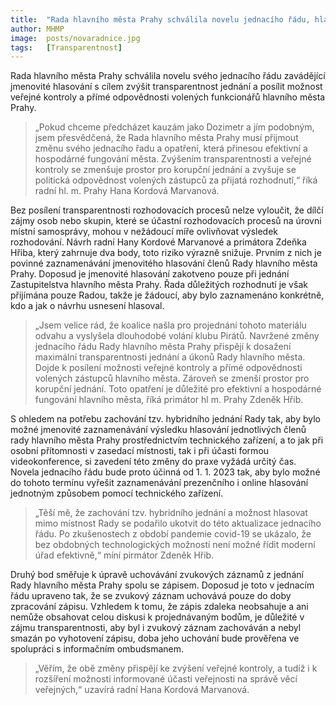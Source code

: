 ```yaml
---
title:  "Rada hlavního města Prahy schválila novelu jednacího řádu, hlasování nyní bude jmenovité a transparentnější"
author: MHMP
image:  posts/novaradnice.jpg
tags:   [Transparentnost]
---
```

 
Rada hlavního města Prahy schválila novelu svého jednacího řádu zavádějící jmenovité hlasování s cílem zvýšit transparentnost jednání a posílit možnost veřejné kontroly a přímé odpovědnosti volených funkcionářů hlavního města Prahy. 

> „Pokud chceme předcházet kauzám jako Dozimetr a jím podobným, jsem přesvědčená, že Rada hlavního města Prahy musí přijmout změnu svého jednacího řadu a opatření, která přinesou efektivní a hospodárné fungování města. Zvýšením transparentnosti a veřejné kontroly se zmenšuje prostor pro korupční jednání a zvyšuje se politická odpovědnost volených zástupců za přijatá rozhodnutí,“ říká radní hl. m. Prahy Hana Kordová Marvanová.

Bez posílení transparentnosti rozhodovacích procesů nelze vyloučit, že dílčí zájmy osob nebo skupin, které se účastní rozhodovacích procesů na úrovni místní samosprávy, mohou v nežádoucí míře ovlivňovat výsledek rozhodování. Návrh radní Hany Kordové Marvanové a primátora Zdeňka Hřiba, který zahrnuje dva body, toto riziko výrazně snižuje. Prvním z nich je povinné zaznamenávání jmenovitého hlasování členů Rady hlavního města Prahy. Doposud je jmenovité hlasování zakotveno pouze při jednání Zastupitelstva hlavního města Prahy. Řada důležitých rozhodnutí je však přijímána pouze Radou, takže je žádoucí, aby bylo zaznamenáno konkrétně, kdo a jak o návrhu usnesení hlasoval. 

> „Jsem velice rád, že koalice našla pro projednání tohoto materiálu odvahu a vyslyšela dlouhodobé volání klubu Pirátů. Navržené změny jednacího řádu Rady hlavního města Prahy přispějí k dosažení maximální transparentnosti jednání a úkonů Rady hlavního města. Dojde k posílení možnosti veřejné kontroly a přímé odpovědnosti volených zástupců hlavního města. Zároveň se zmenší prostor pro korupční jednání. Toto opatření je důležité pro efektivní a hospodárné fungování hlavního města, říká primátor hl m. Prahy Zdeněk Hřib.

S ohledem na potřebu zachování tzv. hybridního jednání Rady tak, aby bylo možné jmenovité zaznamenávání výsledku hlasování jednotlivých členů rady hlavního města Prahy prostřednictvím technického zařízení, a to jak při osobní přítomnosti v zasedací místnosti, tak i při účasti formou videokonference, si zavedení této změny do praxe vyžádá určitý čas. Novela jednacího řádu bude proto účinná od 1. 1. 2023 tak, aby bylo možné do tohoto termínu vyřešit zaznamenávání prezenčního i online hlasování jednotným způsobem pomocí technického zařízení.

> „Těší mě, že zachování tzv. hybridního jednání a možnost hlasovat mimo místnost Rady se podařilo ukotvit do této aktualizace jednacího řádu. Po zkušenostech z období pandemie covid-19 se ukázalo, že bez obdobných technologických možností není možné řídit moderní úřad efektivně,“ míní pirmátor Zdeněk Hřib.

Druhý bod směřuje k úpravě uchovávání zvukových záznamů z jednání Rady hlavního města Prahy spolu se zápisem. Doposud je toto v jednacím řádu upraveno tak, že se zvukový záznam uchovává pouze do doby zpracování zápisu. Vzhledem k tomu, že zápis zdaleka neobsahuje a ani nemůže obsahovat celou diskusi k projednávaným bodům, je důležité v zájmu transparentnosti, aby byl i zvukový záznam zachováván a nebyl smazán po vyhotovení zápisu, doba jeho uchování bude prověřena ve spolupráci s informačním ombudsmanem.

> „Věřím, že obě změny přispějí ke zvýšení veřejné kontroly, a tudíž i k rozšíření možnosti informované účasti veřejnosti na správě věcí veřejných,“ uzavírá radní Hana Kordová Marvanová.
